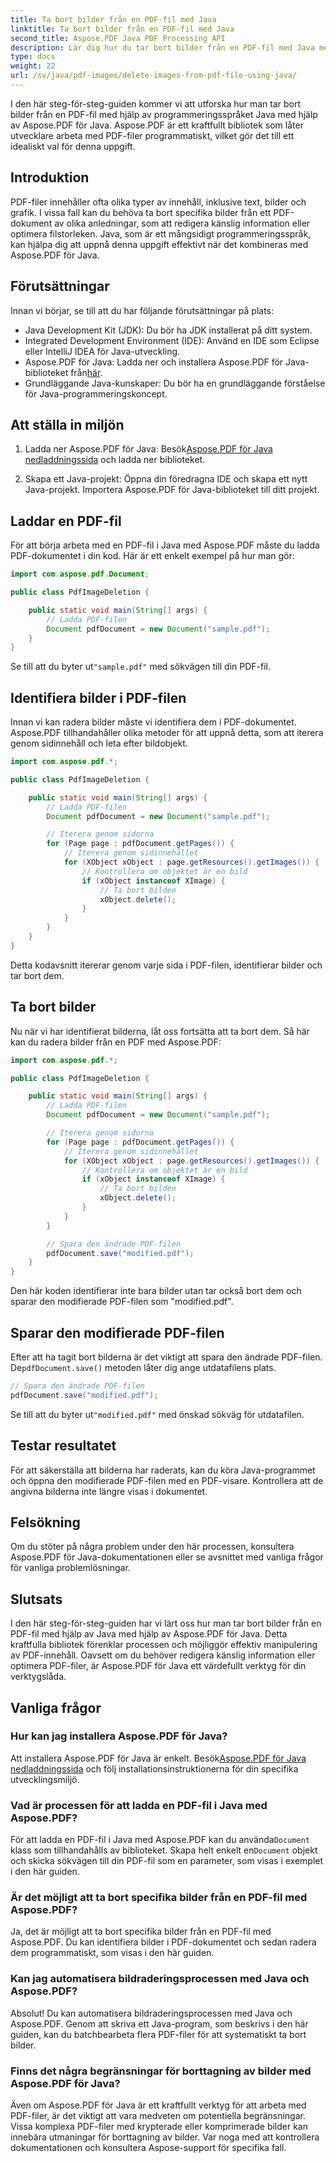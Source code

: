 ```yaml
---
title: Ta bort bilder från en PDF-fil med Java
linktitle: Ta bort bilder från en PDF-fil med Java
second_title: Aspose.PDF Java PDF Processing API
description: Lär dig hur du tar bort bilder från en PDF-fil med Java med Aspose.PDF för Java. Steg-för-steg-guide med källkod för effektiv bildborttagning i PDF-filer.
type: docs
weight: 22
url: /sv/java/pdf-images/delete-images-from-pdf-file-using-java/
---
```


I den här steg-för-steg-guiden kommer vi att utforska hur man tar bort bilder från en PDF-fil med hjälp av programmeringsspråket Java med hjälp av Aspose.PDF för Java. Aspose.PDF är ett kraftfullt bibliotek som låter utvecklare arbeta med PDF-filer programmatiskt, vilket gör det till ett idealiskt val för denna uppgift.

## Introduktion

PDF-filer innehåller ofta olika typer av innehåll, inklusive text, bilder och grafik. I vissa fall kan du behöva ta bort specifika bilder från ett PDF-dokument av olika anledningar, som att redigera känslig information eller optimera filstorleken. Java, som är ett mångsidigt programmeringsspråk, kan hjälpa dig att uppnå denna uppgift effektivt när det kombineras med Aspose.PDF för Java.

## Förutsättningar

Innan vi börjar, se till att du har följande förutsättningar på plats:

- Java Development Kit (JDK): Du bör ha JDK installerat på ditt system.
- Integrated Development Environment (IDE): Använd en IDE som Eclipse eller IntelliJ IDEA för Java-utveckling.
-  Aspose.PDF för Java: Ladda ner och installera Aspose.PDF för Java-biblioteket från[här](https://downloads.aspose.com/pdf/java).
- Grundläggande Java-kunskaper: Du bör ha en grundläggande förståelse för Java-programmeringskoncept.

## Att ställa in miljön

1.  Ladda ner Aspose.PDF för Java: Besök[Aspose.PDF för Java nedladdningssida](https://downloads.aspose.com/pdf/java) och ladda ner biblioteket.

2. Skapa ett Java-projekt: Öppna din föredragna IDE och skapa ett nytt Java-projekt. Importera Aspose.PDF för Java-biblioteket till ditt projekt.

## Laddar en PDF-fil

För att börja arbeta med en PDF-fil i Java med Aspose.PDF måste du ladda PDF-dokumentet i din kod. Här är ett enkelt exempel på hur man gör:

```java
import com.aspose.pdf.Document;

public class PdfImageDeletion {

    public static void main(String[] args) {
        // Ladda PDF-filen
        Document pdfDocument = new Document("sample.pdf");
    }
}
```

 Se till att du byter ut`"sample.pdf"` med sökvägen till din PDF-fil.

## Identifiera bilder i PDF-filen

Innan vi kan radera bilder måste vi identifiera dem i PDF-dokumentet. Aspose.PDF tillhandahåller olika metoder för att uppnå detta, som att iterera genom sidinnehåll och leta efter bildobjekt.

```java
import com.aspose.pdf.*;

public class PdfImageDeletion {

    public static void main(String[] args) {
        // Ladda PDF-filen
        Document pdfDocument = new Document("sample.pdf");

        // Iterera genom sidorna
        for (Page page : pdfDocument.getPages()) {
            // Iterera genom sidinnehållet
            for (XObject xObject : page.getResources().getImages()) {
                // Kontrollera om objektet är en bild
                if (xObject instanceof XImage) {
                    // Ta bort bilden
                    xObject.delete();
                }
            }
        }
    }
}
```

Detta kodavsnitt itererar genom varje sida i PDF-filen, identifierar bilder och tar bort dem.

## Ta bort bilder

Nu när vi har identifierat bilderna, låt oss fortsätta att ta bort dem. Så här kan du radera bilder från en PDF med Aspose.PDF:

```java
import com.aspose.pdf.*;

public class PdfImageDeletion {

    public static void main(String[] args) {
        // Ladda PDF-filen
        Document pdfDocument = new Document("sample.pdf");

        // Iterera genom sidorna
        for (Page page : pdfDocument.getPages()) {
            // Iterera genom sidinnehållet
            for (XObject xObject : page.getResources().getImages()) {
                // Kontrollera om objektet är en bild
                if (xObject instanceof XImage) {
                    // Ta bort bilden
                    xObject.delete();
                }
            }
        }

        // Spara den ändrade PDF-filen
        pdfDocument.save("modified.pdf");
    }
}
```

Den här koden identifierar inte bara bilder utan tar också bort dem och sparar den modifierade PDF-filen som "modified.pdf".

## Sparar den modifierade PDF-filen

Efter att ha tagit bort bilderna är det viktigt att spara den ändrade PDF-filen. De`pdfDocument.save()` metoden låter dig ange utdatafilens plats.

```java
// Spara den ändrade PDF-filen
pdfDocument.save("modified.pdf");
```

 Se till att du byter ut`"modified.pdf"` med önskad sökväg för utdatafilen.

## Testar resultatet

För att säkerställa att bilderna har raderats, kan du köra Java-programmet och öppna den modifierade PDF-filen med en PDF-visare. Kontrollera att de angivna bilderna inte längre visas i dokumentet.

## Felsökning

Om du stöter på några problem under den här processen, konsultera Aspose.PDF för Java-dokumentationen eller se avsnittet med vanliga frågor för vanliga problemlösningar.

## Slutsats

I den här steg-för-steg-guiden har vi lärt oss hur man tar bort bilder från en PDF-fil med hjälp av Java med hjälp av Aspose.PDF för Java. Detta kraftfulla bibliotek förenklar processen och möjliggör effektiv manipulering av PDF-innehåll. Oavsett om du behöver redigera känslig information eller optimera PDF-filer, är Aspose.PDF för Java ett värdefullt verktyg för din verktygslåda.

## Vanliga frågor

### Hur kan jag installera Aspose.PDF för Java?

 Att installera Aspose.PDF för Java är enkelt. Besök[Aspose.PDF för Java nedladdningssida](https://releases.aspose.com/pdf/java/) och följ installationsinstruktionerna för din specifika utvecklingsmiljö.

### Vad är processen för att ladda en PDF-fil i Java med Aspose.PDF?

 För att ladda en PDF-fil i Java med Aspose.PDF kan du använda`Document` klass som tillhandahålls av biblioteket. Skapa helt enkelt en`Document` objekt och skicka sökvägen till din PDF-fil som en parameter, som visas i exemplet i den här guiden.

### Är det möjligt att ta bort specifika bilder från en PDF-fil med Aspose.PDF?

Ja, det är möjligt att ta bort specifika bilder från en PDF-fil med Aspose.PDF. Du kan identifiera bilder i PDF-dokumentet och sedan radera dem programmatiskt, som visas i den här guiden.

### Kan jag automatisera bildraderingsprocessen med Java och Aspose.PDF?

Absolut! Du kan automatisera bildraderingsprocessen med Java och Aspose.PDF. Genom att skriva ett Java-program, som beskrivs i den här guiden, kan du batchbearbeta flera PDF-filer för att systematiskt ta bort bilder.

### Finns det några begränsningar för borttagning av bilder med Aspose.PDF för Java?

Även om Aspose.PDF för Java är ett kraftfullt verktyg för att arbeta med PDF-filer, är det viktigt att vara medveten om potentiella begränsningar. Vissa komplexa PDF-filer med krypterade eller komprimerade bilder kan innebära utmaningar för borttagning av bilder. Var noga med att kontrollera dokumentationen och konsultera Aspose-support för specifika fall.